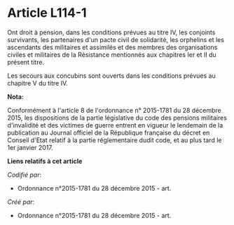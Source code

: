 # Article L114-1

Ont droit à pension, dans les conditions prévues au titre IV, les conjoints survivants, les partenaires d'un pacte civil de
solidarité, les orphelins et les ascendants des militaires et assimilés et des membres des organisations civiles et
militaires de la Résistance mentionnés aux chapitres Ier et II du présent titre.

Les secours aux concubins sont ouverts dans les conditions prévues au chapitre V du titre IV.

**Nota:**

Conformément à l'article 8 de l'ordonnance n° 2015-1781 du 28 décembre 2015, les dispositions de la partie législative du
code des pensions militaires d'invalidité et des victimes de guerre entrent en vigueur le lendemain de la publication au
Journal officiel de la République française du décret en Conseil d'Etat relatif à la partie réglementaire dudit code, et au
plus tard le 1er janvier 2017.

**Liens relatifs à cet article**

_Codifié par_:

  - Ordonnance n°2015-1781 du 28 décembre 2015 - art.

_Créé par_:

  - Ordonnance n°2015-1781 du 28 décembre 2015 - art.
